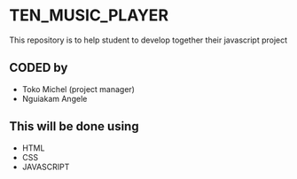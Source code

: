 # TEN_MUSIC_PLAYER
This repository is to help student to develop together their javascript project

## CODED by
- Toko Michel (project manager)
- Nguiakam Angele


## This will be done using 
- HTML
- CSS
- JAVASCRIPT
